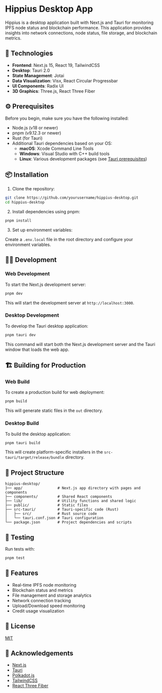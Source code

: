 # Hippius Desktop App

Hippius is a desktop application built with Next.js and Tauri for monitoring IPFS node status and blockchain performance. This application provides insights into network connections, node status, file storage, and blockchain metrics.

## 🚀 Technologies

- **Frontend**: Next.js 15, React 19, TailwindCSS
- **Desktop**: Tauri 2.0
- **State Management**: Jotai
- **Data Visualization**: Visx, React Circular Progressbar
- **UI Components**: Radix UI
- **3D Graphics**: Three.js, React Three Fiber

## ⚙️ Prerequisites

Before you begin, make sure you have the following installed:

- Node.js (v18 or newer)
- pnpm (v9.12.3 or newer)
- Rust (for Tauri)
- Additional Tauri dependencies based on your OS:
  - **macOS**: Xcode Command Line Tools
  - **Windows**: Visual Studio with C++ build tools
  - **Linux**: Various development packages (see [Tauri prerequisites](https://tauri.app/v2/guides/getting-started/prerequisites))

## 📦 Installation

1. Clone the repository:

```bash
git clone https://github.com/yourusername/hippius-desktop.git
cd hippius-desktop
```

2. Install dependencies using pnpm:

```bash
pnpm install
```

3. Set up environment variables:

Create a `.env.local` file in the root directory and configure your environment variables.

## 🧑‍💻 Development

### Web Development

To start the Next.js development server:

```bash
pnpm dev
```

This will start the development server at `http://localhost:3000`.

### Desktop Development

To develop the Tauri desktop application:

```bash
pnpm tauri dev
```

This command will start both the Next.js development server and the Tauri window that loads the web app.

## 🏗️ Building for Production

### Web Build

To create a production build for web deployment:

```bash
pnpm build
```

This will generate static files in the `out` directory.

### Desktop Build

To build the desktop application:

```bash
pnpm tauri build
```

This will create platform-specific installers in the `src-tauri/target/release/bundle` directory.

## 📁 Project Structure

```
hippius-desktop/
├── app/                # Next.js app directory with pages and components
├── components/         # Shared React components
├── lib/                # Utility functions and shared logic
├── public/             # Static files
├── src-tauri/          # Tauri-specific code (Rust)
│   ├── src/            # Rust source code
│   └── tauri.conf.json # Tauri configuration
└── package.json        # Project dependencies and scripts
```

## 🧪 Testing

Run tests with:

```bash
pnpm test
```

## 🔑 Features

- Real-time IPFS node monitoring
- Blockchain status and metrics
- File management and storage analytics
- Network connection tracking
- Upload/Download speed monitoring
- Credit usage visualization

## 📄 License

[MIT](LICENSE)

## 🙏 Acknowledgements

- [Next.js](https://nextjs.org/)
- [Tauri](https://tauri.app/)
- [Polkadot.js](https://polkadot.js.org/)
- [TailwindCSS](https://tailwindcss.com/)
- [React Three Fiber](https://github.com/pmndrs/react-three-fiber)
